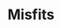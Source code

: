 ---
ee_id: '4256'
site: '1'
type: '2'
long_id: 2015-006 Misfits
url: 2015-006-misfits
title: Misfits
year: '2015'
medium: Foam pool noodles, garter belt, ear warmer, leggings,  socks, RCA 5CD changer
  stereo, Avenged Sevenfold "Hail to the King" Compact Disc
commission:
add_credit:
dims: 140 cm x variable width x variable depth
pitch:
ps:
live_url:
related:
youtube:
imgs: misfits-2015-006-detail-database-JH.jpg,misfits-2015-006-full-database-JH.jpg
subheading:
year2: '2015'
download:
add_credits:
related_code:
layout: things-i-made
---